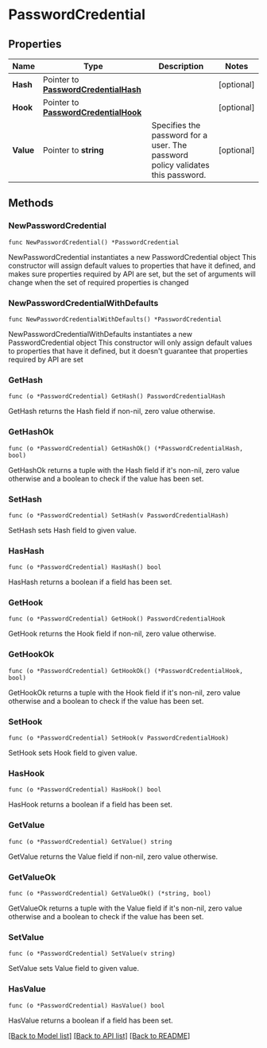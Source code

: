 # PasswordCredential

## Properties

Name | Type | Description | Notes
------------ | ------------- | ------------- | -------------
**Hash** | Pointer to [**PasswordCredentialHash**](PasswordCredentialHash.md) |  | [optional] 
**Hook** | Pointer to [**PasswordCredentialHook**](PasswordCredentialHook.md) |  | [optional] 
**Value** | Pointer to **string** | Specifies the password for a user. The password policy validates this password. | [optional] 

## Methods

### NewPasswordCredential

`func NewPasswordCredential() *PasswordCredential`

NewPasswordCredential instantiates a new PasswordCredential object
This constructor will assign default values to properties that have it defined,
and makes sure properties required by API are set, but the set of arguments
will change when the set of required properties is changed

### NewPasswordCredentialWithDefaults

`func NewPasswordCredentialWithDefaults() *PasswordCredential`

NewPasswordCredentialWithDefaults instantiates a new PasswordCredential object
This constructor will only assign default values to properties that have it defined,
but it doesn't guarantee that properties required by API are set

### GetHash

`func (o *PasswordCredential) GetHash() PasswordCredentialHash`

GetHash returns the Hash field if non-nil, zero value otherwise.

### GetHashOk

`func (o *PasswordCredential) GetHashOk() (*PasswordCredentialHash, bool)`

GetHashOk returns a tuple with the Hash field if it's non-nil, zero value otherwise
and a boolean to check if the value has been set.

### SetHash

`func (o *PasswordCredential) SetHash(v PasswordCredentialHash)`

SetHash sets Hash field to given value.

### HasHash

`func (o *PasswordCredential) HasHash() bool`

HasHash returns a boolean if a field has been set.

### GetHook

`func (o *PasswordCredential) GetHook() PasswordCredentialHook`

GetHook returns the Hook field if non-nil, zero value otherwise.

### GetHookOk

`func (o *PasswordCredential) GetHookOk() (*PasswordCredentialHook, bool)`

GetHookOk returns a tuple with the Hook field if it's non-nil, zero value otherwise
and a boolean to check if the value has been set.

### SetHook

`func (o *PasswordCredential) SetHook(v PasswordCredentialHook)`

SetHook sets Hook field to given value.

### HasHook

`func (o *PasswordCredential) HasHook() bool`

HasHook returns a boolean if a field has been set.

### GetValue

`func (o *PasswordCredential) GetValue() string`

GetValue returns the Value field if non-nil, zero value otherwise.

### GetValueOk

`func (o *PasswordCredential) GetValueOk() (*string, bool)`

GetValueOk returns a tuple with the Value field if it's non-nil, zero value otherwise
and a boolean to check if the value has been set.

### SetValue

`func (o *PasswordCredential) SetValue(v string)`

SetValue sets Value field to given value.

### HasValue

`func (o *PasswordCredential) HasValue() bool`

HasValue returns a boolean if a field has been set.


[[Back to Model list]](../README.md#documentation-for-models) [[Back to API list]](../README.md#documentation-for-api-endpoints) [[Back to README]](../README.md)



